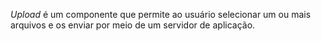 _Upload_ é um componente que permite ao usuário selecionar um ou mais arquivos e os enviar por meio de um servidor de aplicação.
